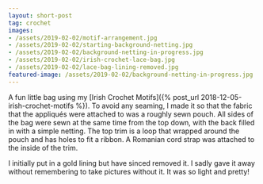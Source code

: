 ```yaml
---
layout: short-post
tag: crochet
images: 
- /assets/2019-02-02/motif-arrangement.jpg
- /assets/2019-02-02/starting-background-netting.jpg
- /assets/2019-02-02/background-netting-in-progress.jpg
- /assets/2019-02-02/irish-crochet-lace-bag.jpg
- /assets/2019-02-02/lace-bag-lining-removed.jpg
featured-image: /assets/2019-02-02/background-netting-in-progress.jpg
---
```

A fun little bag using my [Irish Crochet Motifs]({% post_url 2018-12-05-irish-crochet-motifs %}).
To avoid any seaming, I made it so that the fabric that the appliqués were attached to was a 
roughly sewn pouch. All sides of the bag were sewn at the same time from the top down, with 
the back filled in with a simple netting. The top trim is a loop that wrapped around the
pouch and has holes to fit a ribbon. A Romanian cord strap was attached to the inside of the trim.

I initially put in a gold lining but have sinced removed it. I sadly gave it
away without remembering to take pictures without it. It was so light and pretty!



